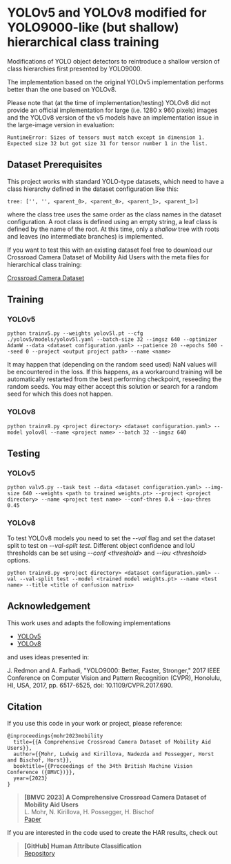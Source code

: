 # YOLOv5 and YOLOv8 modified for YOLO9000-like (but shallow) hierarchical class training

Modifications of YOLO object detectors to reintroduce a shallow version of class hierarchies first presented by YOLO9000.

The implementation based on the original YOLOv5 implementation performs better than the one based on YOLOv8.

Please note that (at the time of implementation/testing) YOLOv8 did not provide an official implementation for large (i.e. 1280 x 960 pixels) images and the YOLOv8 version of the v5 models have an implementation issue in the large-image version in evaluation:

    RuntimeError: Sizes of tensors must match except in dimension 1. Expected size 32 but got size 31 for tensor number 1 in the list.

## Dataset Prerequisites
This project works with standard YOLO-type datasets, which need to have a class hierarchy defined in the dataset configuration like this:

    tree: ['', '', <parent_0>, <parent_0>, <parent_1>, <parent_1>]

where the class tree uses the same order as the class names in the dataset configuration.
A root class is defined using an empty string, a leaf class is defined by the name of the root.
At this time, only a *shallow* tree with roots and leaves (no intermediate branches) is implemented.

If you want to test this with an existing dataset feel free to download our Crossroad Camera Dataset of Mobility Aid Users with the meta files for hierarchical class training:

[Crossroad Camera Dataset](https://repository.tugraz.at/records/2gat1-pev27)

## Training
### YOLOv5
    python trainv5.py --weights yolov5l.pt --cfg ./yolov5/models/yolov5l.yaml --batch-size 32 --imgsz 640 --optimizer AdamW --data <dataset configuration.yaml> --patience 20 --epochs 500 --seed 0 --project <output project path> --name <name>

It may happen that (depending on the random seed used) NaN values will be encountered in the loss.
If this happens, as a workaround training will be automatically restarted from the best performing checkpoint, reseeding the random seeds.
You may either accept this solution or search for a random seed for which this does not happen.

### YOLOv8
    python trainv8.py <project directory> <dataset configuration.yaml> --model yolov8l --name <project name> --batch 32 --imgsz 640

## Testing
### YOLOv5
    python valv5.py --task test --data <dataset configuration.yaml> --img-size 640 --weights <path to trained weights.pt> --project <project directory> --name <project test name> --conf-thres 0.4 --iou-thres 0.45

### YOLOv8
To test YOLOv8 models you need to set the *--val* flag and set the dataset split to test on *--val-split test*.
Different object confidence and IoU thresholds can be set using *--conf \<threshold>* and *--iou \<threshold>* options.

    python trainv8.py <project directory> <dataset configuration.yaml> --val --val-split test --model <trained model weights.pt> --name <test name> --title <title of confusion matrix>

## Acknowledgement
This work uses and adapts the following implementations
* [YOLOv5](https://github.com/ultralytics/yolov5)
* [YOLOv8](https://github.com/ultralytics/ultralytics)

and uses ideas presented in:

J. Redmon and A. Farhadi,
"YOLO9000: Better, Faster, Stronger,"
2017 IEEE Conference on Computer Vision and Pattern Recognition (CVPR),
Honolulu, HI, USA,
2017,
pp. 6517-6525,
doi: 10.1109/CVPR.2017.690.

## Citation
If you use this code in your work or project, please reference:

    @inproceedings{mohr2023mobility
      title={{A Comprehensive Crossroad Camera Dataset of Mobility Aid Users}},
      author={{Mohr, Ludwig and Kirillova, Nadezda and Possegger, Horst and Bischof, Horst}},
      booktitle={{Proceedings of the 34th British Machine Vision Conference ({BMVC})}},
      year={2023}
    }

> **[BMVC 2023] A Comprehensive Crossroad Camera Dataset of Mobility Aid Users**            
L. Mohr, N. Kirillova, H. Possegger, H. Bischof\
[Paper](https://papers.bmvc2023.org/0743.pdf)

If you are interested in the code used to create the HAR results, check out 
> **[GitHub] Human Attribute Classification**\
[Repository](https://github.com/nadezola/AttributeClassification/) 
